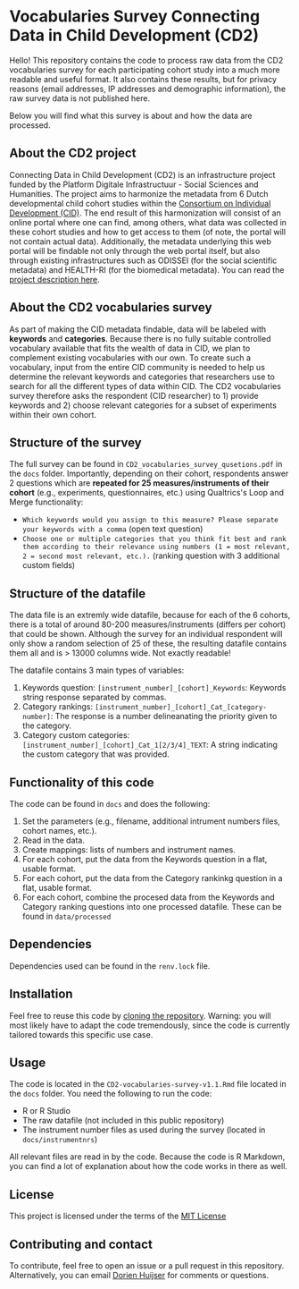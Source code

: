 # Vocabularies Survey Connecting Data in Child Development (CD2)

Hello! This repository contains the code to process raw data from the CD2 vocabularies survey for each participating cohort study into a much more readable and useful format. It also contains these results, but for privacy reasons (email addresses, IP addresses and demographic information), the raw survey data is not published here. 

Below you will find what this survey is about and how the data are processed.

## About the CD2 project
Connecting Data in Child Development (CD2) is an infrastructure project funded by the Platform Digitale Infrastructuur - Social Sciences and Humanities. The project aims to harmonize the metadata from 6 Dutch developmental child cohort studies within the <a href="https://individualdevelopment.nl/" target="_blank">Consortium on Individual Development (CID)</a>. The end result of this harmonization will consist of an online portal where one can find, among others, what data was collected in these cohort studies and how to get access to them (of note, the portal will not contain actual data). Additionally, the metadata underlying this web portal will be findable not only through the web portal itself, but also through existing infrastructures such as ODISSEI (for the social scientific metadata) and HEALTH-RI (for the biomedical metadata). You can read the <a href="https://pdi-ssh.nl/nl/funded-projects-2/gehonoreerde-projecten/connecting-data-in-child-development-cd2/" target="_blank">project description here</a>.

## About the CD2 vocabularies survey
As part of making the CID metadata findable, data will be labeled with **keywords** and **categories**. Because there is no fully suitable controlled vocabulary available that fits the wealth of data in CID, we plan to complement existing vocabularies with our own. To create such a vocabulary, input from the entire CID community is needed to help us determine the relevant keywords and categories that researchers use to search for all the different types of data within CID. The CD2 vocabularies survey therefore asks the respondent (CID researcher) to 1) provide keywords and 2) choose relevant categories for a subset of experiments within their own cohort.

## Structure of the survey
The full survey can be found in `CD2_vocabularies_survey_qusetions.pdf` in the `docs` folder. Importantly, depending on their cohort, respondents answer 2 questions which are **repeated for 25 measures/instruments of their cohort** (e.g., experiments, questionnaires, etc.) using Qualtrics's Loop and Merge functionality:
- `Which keywords would you assign to this measure? Please separate your keywords with a comma` (open text question)
- `Choose one or multiple categories that you think fit best and rank them according to their relevance using numbers (1 = most relevant, 2 = second most relevant, etc.).` (ranking question with 3 additional custom fields)

## Structure of the datafile
The data file is an extremly wide datafile, because for each of the 6 cohorts, there is a total of around 80-200 measures/instruments (differs per cohort) that could be shown. Although the survey for an individual respondent will only show a random selection of 25 of these, the resulting datafile contains them all and is > 13000 columns wide. Not exactly readable!

The datafile contains 3 main types of variables:
1. Keywords question: `[instrument_number]_[cohort]_Keywords`: Keywords string response separated by commas.
2. Category rankings: `[instrument_number]_[cohort]_Cat_[category-number]`: The response is a number delineanating the priority given to the category.
3. Category custom categories: `[instrument_number]_[cohort]_Cat_1[2/3/4]_TEXT`: A string indicating the custom category that was provided.

## Functionality of this code
The code can be found in `docs` and does the following:
1. Set the parameters (e.g., filename, additional intrument numbers files, cohort names, etc.).
2. Read in the data.
3. Create mappings: lists of numbers and instrument names.
4. For each cohort, put the data from the Keywords question in a flat, usable format.
5. For each cohort, put the data from the Category rankinkg question in a flat, usable format.
6. For each cohort, combine the procesed data from the Keywords and Category ranking questions into one processed datafile. These can be found in `data/processed`

## Dependencies
Dependencies used can be found in the `renv.lock` file.

## Installation
Feel free to reuse this code by <a href="https://docs.github.com/en/repositories/creating-and-managing-repositories/cloning-a-repository" target="_blank">cloning the repository</a>. Warning: you will most likely have to adapt the code tremendously, since the code is currently tailored towards this specific use case. 

## Usage
The code is located in the `CD2-vocabularies-survey-v1.1.Rmd` file located in the `docs` folder. You need the following to run the code:
- R or R Studio
- The raw datafile (not included in this public repository)
- The instrument number files as used during the survey (located in `docs/instrumentnrs`)

All relevant files are read in by the code. Because the code is R Markdown, you can find a lot of explanation about how the code works in there as well.

## License
This project is licensed under the terms of the [MIT License](/LICENSE.md)

## Contributing and contact
To contribute, feel free to open an issue or a pull request in this repository. Alternatively, you can email <a href="https://www.uu.nl/staff/DCHuijser" target="_blank">Dorien Huijser</a> for comments or questions.
